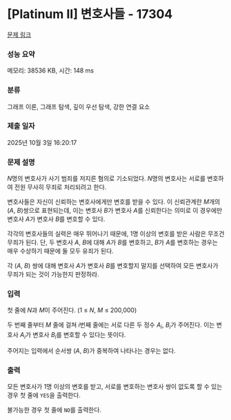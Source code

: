 # [Platinum II] 변호사들 - 17304 

[문제 링크](https://www.acmicpc.net/problem/17304) 

### 성능 요약

메모리: 38536 KB, 시간: 148 ms

### 분류

그래프 이론, 그래프 탐색, 깊이 우선 탐색, 강한 연결 요소

### 제출 일자

2025년 10월 3일 16:20:17

### 문제 설명

<p><em>N</em>명의 변호사가 사기 범죄를 저지른 혐의로 기소되었다. <em>N</em>명의 변호사는 서로를 변호하여 전원 무사히 무죄로 처리되려고 한다.</p>

<p>변호사들은 자신이 신뢰하는 변호사에게만 변호를 받을 수 있다. 이 신뢰관계란 <em>M</em>개의 (<em>A</em>, <em>B</em>)쌍으로 표현되는데, 이는 변호사 <em>B</em>가 변호사 <em>A</em>를 신뢰한다는 의미로 이 경우에만 변호사 <em>A</em>가 변호사 <em>B</em>를 변호할 수 있다.</p>

<p>각각의 변호사들의 실력은 매우 뛰어나기 때문에, 1명 이상의 변호를 받은 사람은 무조건 무죄가 된다. 단, 두 변호사 <em>A</em>, <em>B</em>에 대해 <em>A</em>가 <em>B</em>를 변호하고, <em>B</em>가 <em>A</em>를 변호하는 경우는 매우 수상하기 때문에 둘 모두 유죄가 된다.</p>

<p>각 (<em>A</em>, <em>B</em>) 쌍에 대해 변호사 <em>A</em>가 변호사 <em>B</em>를 변호할지 말지를 선택하여 모든 변호사가 무죄가 되는 것이 가능한지 판정하라.</p>

### 입력 

 <p>첫 줄에 <em>N</em>과 <em>M</em>이 주어진다. (1 ≤ <em>N</em>, <em>M</em> ≤ 200,000)</p>

<p>두 번째 줄부터 <em>M </em>줄에 걸쳐 <em>i</em>번째 줄에는 서로 다른 두 정수 <em>A<sub>i</sub></em>, <em>B<sub>i</sub></em>가 주어진다. 이는 변호사 <em>A<sub>i</sub></em>가 변호사 <em>B<sub>i</sub></em>를 변호할 수 있다는 뜻이다.</p>

<p>주어지는 입력에서 순서쌍 (<em>A</em>, <em>B</em>)가 중복하여 나타나는 경우는 없다.</p>

### 출력 

 <p>모든 변호사가 1명 이상의 변호를 받고, 서로를 변호하는 변호사 쌍이 없도록 할 수 있는 경우 첫 줄에 <code>YES</code>을 출력한다.</p>

<p>불가능한 경우 첫 줄에 <code>NO</code>를 출력한다.</p>

